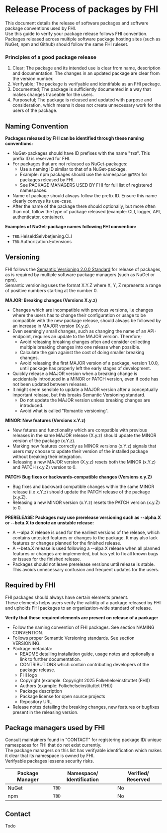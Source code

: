 # Release Process of packages by FHI

This document details the release of software packages and software package conventions used by FHI. <br>
Use this guide to verify your package release follows FHI convention.<br>
Packages released across multiple software package hosting sites (such as NuGet, npm and Github) should follow the same FHI ruleset.

### Principles of a good package release

1. Clear; The package and its intended use is clear from name, description and documentation. The changes in an updated package are clear from the version number.
2. Verifyable; The package is verifyable and identifable as an FHI package. 
3. Documented; The package is sufficiently documented in a way that makes changes traceable for the users.
4. Purposeful; The package is released and updated with purpose and consideration, which means it does not create unnecessary work for the users of the package.

## Naming Convention

<b>Packages released by FHI can be identified through these naming conventions:</b>
* NuGet-packages should have ID prefixes with the name "`TBD`". This prefix ID is reserved for FHI.
* For packages that are not released as NuGet-packages:
    * Use a naming ID similar to that of a NuGet-package.
    * Example: npm packages should use the namespace @`TBD`/ for packages released by FHI.
    * See PACKAGE MANAGERS USED BY FHI for full list of registered namespaces.
* Name of package should always follow the prefix ID. Ensure this name clearly conveys its use-case.
* After the name of the package there should optionally, but more often than not, follow the type of package released (example: CLI, logger, API, authenticator, container).

<b>Examples of NuGet-package names following FHI convention:</b>
* `TBD`.HelseIdSelvbetjening.CLI
* `TBD`.Authorization.Extensions

## Versioning

FHI follows the <a href="https://semver.org/">Semantic Versioning 2.0.0 Standard</a> for release of packages, as is required by multiple software package managers (such as NuGet or npm). <br>
Semantic versioning uses the format X.Y.Z where X, Y, Z represents a range of positive numbers starting at the number 0.

<b>MAJOR: Breaking changes (Versions X.y.z)</b>
* Changes which are incompatible with previous versions, i.e changes where the users has to change their configuration or usage to be compatible with the new package release, should always be followed by an increase in MAJOR version (X.y.z).
* Even seemingly small changes, such as changing the name of an API-endpoint, requires an update to the MAJOR version. Therefore;
    * Avoid releasing breaking changes often and consider collecting multiple breaking changes into one release when possible.
    * Calculate the gain against the cost of doing smaller breaking changes.
    * Avoid releasing the first MAJOR version of a package, version 1.0.0, until package has properly left the early stages of development.
* Quickly release a MAJOR version when a breaking change is accidentally introduced in a MINOR or PATCH version, even if code has not been updated between releases.
* It might seem sensible to update a MAJOR version after a conceptually important release, but this breaks Semantic Versioning standard. 
    * Do not update the MAJOR version unless breaking changes are introduced.
    * Avoid what is called "Romantic versioning". 

<b>MINOR: New features (Versions x.Y.z)</b>
* New fetures and functionality which are compatible with previous releases in the same MAJOR release (X.y.z) should update the MINOR version of the package (x.Y.z).
* Marking new features correctly as MINOR versions (x.Y.z) signals that users may choose to update their version of the installed package without breaking their integration.
* Releasing a new MAJOR version (X.y.z) resets both the MINOR (x.Y.z) and PATCH (x.y.Z) version to 0.

<b>PATCH: Bug fixes or backwards-compatible changes (Versions x.y.Z)</b>
* Bug fixes and backward compatible changes within the same MINOR release (i.e x.Y.z) should update the PATCH release of the package (x.y.Z).
* Releasing a new MINOR version (x.Y.z) resets the PATCH version (x.y.Z) to 0.

<b>PRERELEASE: Packages may use prerelease versioning such as --alpha.X or --beta.X to denote an unstable release:</b>
* A --alpa.X release is used for the earliest versions of the release, which contains untested features or changes to the package. It may also lack features or changes planned for the finished release.
* A --beta.X release is used following a --alpa.X release when all planned features or changes are implemented, but has yet to fix all known bugs or issues for the finished release.
* Packages should not leave prerelease versions until release is stable. This avoids unnecessary confusion and frequent updates for the users.

## Required by FHI

FHI packages should always have certain elements present. <br>
These elements helps users verify the validity of a package released by FHI and upholds FHI packages to an organization-wide standard of release. <br>

<b>Verify that these required elements are present on release of a package:</b>
* Follow the naming convention of FHI packages. See section NAMING CONVENTION.
* Follows proper Semantic Versioning standards. See section VERSIONING.
* Package metadata:
    * README detailing installation guide, usage notes and optionally a link to further documentation.
    * CONTRIBUTIONS which contain contributing developers of the package release.
    * FHI logo
    * Copyright (example: Copyright 2025 Folkehelseinstituttet (FHI))
    * Authors (example: Folkehelseinstituttet (FHI))
    * Package description
    * Package license for open source projects
    * Repository URL
* Release notes detailing the breaking changes, new features or bugfixes present in the releasing version.

## Package managers used by FHI

Consult maintainers found in "CONTACT" for registering package ID/ unique namespaces for FHI that do not exist currently.<br>
The package managers on this list has verifyable identification which makes it clear that its namespace is owned by FHI.<br>
Verifyable packages lessens security risks.

| Package Manager | Namespace/ Identification  | Verified/ Reserved |
|-----------------|----------------------------|--------------------|
|NuGet            |`TBD`                       |No                  |
|npm              |`TBD`                       |No                  |

## Contact

Todo
